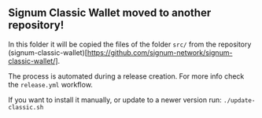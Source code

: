 ## Signum Classic Wallet moved to another repository!

In this folder it will be copied the files of the folder `src/` from the repository (signum-classic-wallet)[https://github.com/signum-network/signum-classic-wallet/].

The process is automated during a release creation. For more info check the `release.yml` workflow.

If you want to install it manually, or update to a newer version run: `./update-classic.sh`
